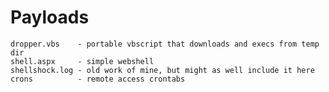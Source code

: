 # Payloads
    dropper.vbs    - portable vbscript that downloads and execs from temp dir
    shell.aspx     - simple webshell
    shellshock.log - old work of mine, but might as well include it here
    crons          - remote access crontabs

